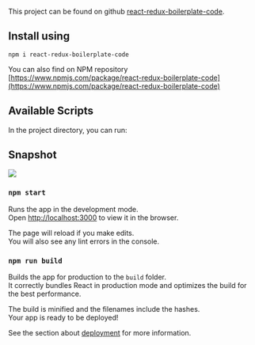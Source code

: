 This project can be found on github [react-redux-boilerplate-code](https://github.com/NikilMunireddy/react-redux-boilerplate-code).

## Install using 

`npm i react-redux-boilerplate-code`  

You can also find on NPM repository  [https://www.npmjs.com/package/react-redux-boilerplate-code](https://www.npmjs.com/package/react-redux-boilerplate-code)

## Available Scripts

In the project directory, you can run:


## Snapshot
![](https://firebasestorage.googleapis.com/v0/b/dynamite-beff5.appspot.com/o/iTunes.jpg?alt=media&token=37aa5c4e-cacc-4b5c-a5a8-e4243c248404)



### `npm start`

Runs the app in the development mode.<br />
Open [http://localhost:3000](http://localhost:3000) to view it in the browser.

The page will reload if you make edits.<br />
You will also see any lint errors in the console.


### `npm run build`

Builds the app for production to the `build` folder.<br />
It correctly bundles React in production mode and optimizes the build for the best performance.

The build is minified and the filenames include the hashes.<br />
Your app is ready to be deployed!

See the section about [deployment](https://facebook.github.io/create-react-app/docs/deployment) for more information.
